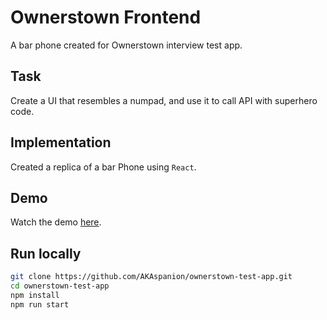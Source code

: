 # Ownerstown Frontend
A bar phone created for Ownerstown interview test app.

## Task
Create a UI that resembles a numpad, and use it to call API with superhero code.  

## Implementation
Created a replica of a bar Phone using `React`.

## Demo
Watch the demo [here](https://akaspanion.github.io/ownerstown-test-app/).

## Run locally
```bash
git clone https://github.com/AKAspanion/ownerstown-test-app.git
cd ownerstown-test-app
npm install
npm run start
```
